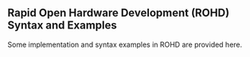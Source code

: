 ## Rapid Open Hardware Development (ROHD)  Syntax and Examples
Some implementation and syntax examples in ROHD are provided here.
